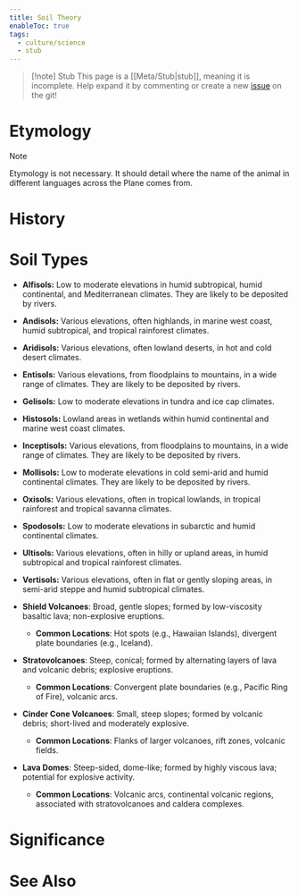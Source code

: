 ```yaml
---
title: Soil Theory
enableToc: true
tags:
  - culture/science
  - stub
---
```


> [!note] Stub
> This page is a [[Meta/Stub|stub]], meaning it is incomplete. Help expand it by commenting or create a new [issue](https://github.com/RagtimeGal/quartz--encyclopedia-mysenvaria/issues/new/choose) on the git!


# Etymology

> [!note]
> Etymology is not necessary. It should detail where the name of the animal in different languages across the Plane comes from.
# History

# Soil Types
- **Alfisols:** Low to moderate elevations in humid subtropical, humid continental, and Mediterranean climates. They are likely to be deposited by rivers.
- **Andisols:** Various elevations, often highlands, in marine west coast, humid subtropical, and tropical rainforest climates.
- **Aridisols:** Various elevations, often lowland deserts, in hot and cold desert climates.
- **Entisols:** Various elevations, from floodplains to mountains, in a wide range of climates. They are likely to be deposited by rivers.
- **Gelisols:** Low to moderate elevations in tundra and ice cap climates.
- **Histosols:** Lowland areas in wetlands within humid continental and marine west coast climates.
- **Inceptisols:** Various elevations, from floodplains to mountains, in a wide range of climates. They are likely to be deposited by rivers.
- **Mollisols:** Low to moderate elevations in cold semi-arid and humid continental climates. They are likely to be deposited by rivers.
- **Oxisols:** Various elevations, often in tropical lowlands, in tropical rainforest and tropical savanna climates.
- **Spodosols:** Low to moderate elevations in subarctic and humid continental climates.
- **Ultisols:** Various elevations, often in hilly or upland areas, in humid subtropical and tropical rainforest climates.
- **Vertisols:** Various elevations, often in flat or gently sloping areas, in semi-arid steppe and humid subtropical climates.

- **Shield Volcanoes**: Broad, gentle slopes; formed by low-viscosity basaltic lava; non-explosive eruptions. 
  - **Common Locations**: Hot spots (e.g., Hawaiian Islands), divergent plate boundaries (e.g., Iceland).
- **Stratovolcanoes**: Steep, conical; formed by alternating layers of lava and volcanic debris; explosive eruptions. 
  - **Common Locations**: Convergent plate boundaries (e.g., Pacific Ring of Fire), volcanic arcs.
- **Cinder Cone Volcanoes**: Small, steep slopes; formed by volcanic debris; short-lived and moderately explosive. 
  - **Common Locations**: Flanks of larger volcanoes, rift zones, volcanic fields.
- **Lava Domes**: Steep-sided, dome-like; formed by highly viscous lava; potential for explosive activity. 
  - **Common Locations**: Volcanic arcs, continental volcanic regions, associated with stratovolcanoes and caldera complexes.
# Significance

# See Also
